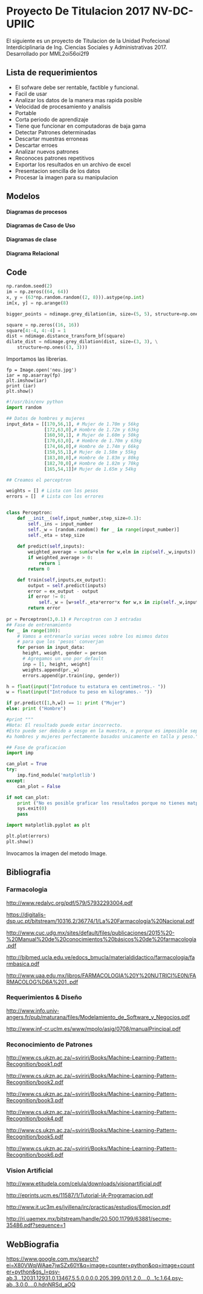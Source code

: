 # Proyecto De Titulacion 2017 NV-DC-UPIIC

El siguiente es un proyecto de Titulacion de la Unidad Profecional Interdiciplinaria de Ing. Ciencias Sociales y Administrativas 2017.
Desarrollado por MML2oi56oi2f9
## Lista de requerimientos

- El sofware debe ser rentable, factible y funcional.
- Facil de usar 
- Analizar los datos de la manera mas rapida posible
- Velocidad de procesamiento y analisis
- Portable
- Corta periodo de aprendizaje
- Tiene que funcionar en computadoras de baja gama
- Detectar Patrones determinadas
- Descartar muestras erroneas
- Descartar erroes
- Analizar nuevos patrones
- Reconoces patrones repetitivos
- Exportar los resultados en un archivo de excel
- Presentacion sencilla de los datos
- Procesar la imagen para su manipulacion

## Modelos

#### Diagramas de procesos

#### Diagramas de Caso de Uso

#### Diagramas de clase

#### Diagrama Relacional

## Code

```python
np.random.seed(2)
im = np.zeros((64, 64))
x, y = (63*np.random.random((2, 8))).astype(np.int)
im[x, y] = np.arange(8)

bigger_points = ndimage.grey_dilation(im, size=(5, 5), structure=np.ones((5, 5)))

square = np.zeros((16, 16))
square[4:-4, 4:-4] = 1
dist = ndimage.distance_transform_bf(square)
dilate_dist = ndimage.grey_dilation(dist, size=(3, 3), \
    structure=np.ones((3, 3)))

```
Importamos las librerias.

```
fp = Image.open('neu.jpg')
iar = np.asarray(fp)
plt.imshow(iar)
print (iar)
plt.show()
```
```python
#!/usr/bin/env python
import random

## Datos de hombres y mujeres
input_data = [[170,56,1], # Mujer de 1.70m y 56kg
              [172,63,0],# Hombre de 1.72m y 63kg
              [160,50,1], # Mujer de 1.60m y 50kg
              [170,63,0], # Hombre de 1.70m y 63kg
              [174,66,0],# Hombre de 1.74m y 66kg
              [158,55,1],# Mujer de 1.58m y 55kg
              [183,80,0],# Hombre de 1.83m y 80kg
              [182,70,0],# Hombre de 1.82m y 70kg
              [165,54,1]]# Mujer de 1.65m y 54kg

## Creamos el perceptron

weights = [] # Lista con los pesos
errors = []  # Lista con los errores


class Perceptron:
    def __init__(self,input_number,step_size=0.1):
        self._ins = input_number
        self._w = [random.random() for _ in range(input_number)]
        self._eta = step_size
        
    def predict(self,inputs):
        weighted_average = sum(w*elm for w,elm in zip(self._w,inputs))
        if weighted_average > 0:
            return 1
        return 0

    def train(self,inputs,ex_output):
        output = self.predict(inputs)
        error = ex_output - output
        if error != 0:
            self._w = [w+self._eta*error*x for w,x in zip(self._w,inputs)]
        return error
      
pr = Perceptron(3,0.1) # Perceptron con 3 entradas
## Fase de entrenamiento
for _ in range(100):
    # Vamos a entrenarlo varias veces sobre los mismos datos
    # para que los 'pesos' converjan
    for person in input_data:
      height, weight, gender = person
      # Agregamos un uno por default
      inp = [1, height, weight]
      weights.append(pr._w)
      errors.append(pr.train(inp, gender))

h = float(input("Introduce tu estatura en centimetros.- "))
w = float(input("Introduce tu peso en kilogramos.- "))

if pr.predict([1,h,w]) == 1: print ("Mujer")
else: print ("Hombre")

#print """
#Nota: El resultado puede estar incorrecto. 
#Esto puede ser debido a sesgo en la muestra, o porque es imposible separar
#a hombres y mujeres perfectamente basados unicamente en talla y peso."""

## Fase de graficacion
import imp

can_plot = True
try:
    imp.find_module('matplotlib')
except:
    can_plot = False

if not can_plot:
    print ("No es posible graficar los resultados porque no tienes matplotlib")
    sys.exit(0)
    pass

import matplotlib.pyplot as plt

plt.plot(errors)
plt.show()
```


Invocamos la imagen del metodo Image.

## Bibliografia

### Farmacologia

http://www.redalyc.org/pdf/579/57932293004.pdf

https://digitalis-dsp.uc.pt/bitstream/10316.2/36774/1/La%20Farmacología%20Nacional.pdf

http://www.cuc.udg.mx/sites/default/files/publicaciones/2015%20-%20Manual%20de%20conocimientos%20básicos%20de%20farmacología.pdf

http://bibmed.ucla.edu.ve/edocs_bmucla/materialdidactico/farmacologia/farmbasica.pdf

http://www.uaa.edu.mx/libros/FARMACOLOGIA%20Y%20NUTRICI%E0N/FARMACOLOG%D6A%201..pdf

### Requerimientos & Diseño

http://www.info.univ-angers.fr/pub/maturana/files/Modelamiento_de_Software_y_Negocios.pdf

http://www.inf-cr.uclm.es/www/mpolo/asig/0708/manualPrincipal.pdf

### Reconocimiento de Patrones

http://www.cs.ukzn.ac.za/~sviriri/Books/Machine-Learning-Pattern-Recognition/book1.pdf

http://www.cs.ukzn.ac.za/~sviriri/Books/Machine-Learning-Pattern-Recognition/book2.pdf

http://www.cs.ukzn.ac.za/~sviriri/Books/Machine-Learning-Pattern-Recognition/book3.pdf

http://www.cs.ukzn.ac.za/~sviriri/Books/Machine-Learning-Pattern-Recognition/book4.pdf

http://www.cs.ukzn.ac.za/~sviriri/Books/Machine-Learning-Pattern-Recognition/book5.pdf

http://www.cs.ukzn.ac.za/~sviriri/Books/Machine-Learning-Pattern-Recognition/book6.pdf

### Vision Artificial

http://www.etitudela.com/celula/downloads/visionartificial.pdf

http://eprints.ucm.es/11587/1/Tutorial-IA-Programacion.pdf

http://www.it.uc3m.es/jvillena/irc/practicas/estudios/Emocion.pdf

http://ri.uaemex.mx/bitstream/handle/20.500.11799/63881/secme-35486.pdf?sequence=1

## WebBiografia
https://www.google.com.mx/search?ei=X80VWqjWAae7jwSZx60Y&q=image+counter+python&oq=image+counter+python&gs_l=psy-ab.3...12031.12931.0.13467.5.5.0.0.0.0.205.399.0j1j1.2.0....0...1c.1.64.psy-ab..3.0.0....0.hdnNRSd_aOQ

